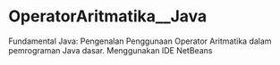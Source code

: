 # OperatorAritmatika__Java
Fundamental Java: Pengenalan Penggunaan Operator Aritmatika dalam pemrograman Java dasar. Menggunakan IDE NetBeans
